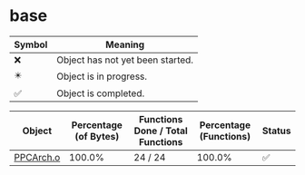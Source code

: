 # base
| Symbol | Meaning 
| ------------- | ------------- 
| :x: | Object has not yet been started. 
| :eight_pointed_black_star: | Object is in progress. 
| :white_check_mark: | Object is completed. 


| Object | Percentage (of Bytes) | Functions Done / Total Functions | Percentage (Functions) | Status 
| ------------- | ------------- | ------------- | ------------- | ------------- 
| [PPCArch.o](https://github.com/shibbo/Petari/blob/master/docs/lib/RVL_SDK/base/PPCArch.md) | 100.0% | 24 / 24 | 100.0% | :white_check_mark: 

